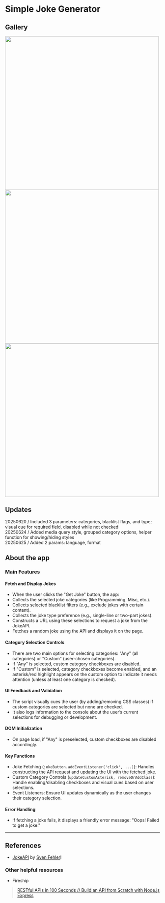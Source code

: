 # Simple Joke Generator
## Gallery
<img src="https://github.com/user-attachments/assets/6e69e0a7-d359-4cf2-89b2-3f33eb3b108d" width="500">
<img src="https://github.com/user-attachments/assets/13d5bf86-734c-4720-b28d-4915d1a26d7f" width="500">
<img src="https://github.com/user-attachments/assets/6989d89a-7d4f-4fee-83b2-df3d2e5a4bd4" width="500">

## Updates
20250620 / Included 3 parameters: categories, blacklist flags, and type; visual cue for required field, disabled while not checked <br/>
20250624 / Added media query style, grouped category options, helper function for showing/hiding styles <br/>
20250625 / Added 2 params: language, format <br/>

## About the app
### Main Features
#### Fetch and Display Jokes
- When the user clicks the "Get Joke" button, the app:
- Collects the selected joke categories (like Programming, Misc, etc.).
- Collects selected blacklist filters (e.g., exclude jokes with certain content).
- Collects the joke type preference (e.g., single-line or two-part jokes).
- Constructs a URL using these selections to request a joke from the JokeAPI.
- Fetches a random joke using the API and displays it on the page.

#### Category Selection Controls
- There are two main options for selecting categories: "Any" (all categories) or "Custom" (user-chosen categories).
- If "Any" is selected, custom category checkboxes are disabled.
- If "Custom" is selected, category checkboxes become enabled, and an asterisk/red highlight appears on the custom option to indicate it needs attention (unless at least one category is checked).

#### UI Feedback and Validation
- The script visually cues the user (by adding/removing CSS classes) if custom categories are selected but none are checked.
- It also logs information to the console about the user’s current selections for debugging or development.

#### DOM Initialization
- On page load, if "Any" is preselected, custom checkboxes are disabled accordingly.

#### Key Functions
- Joke Fetching (`jokeButton.addEventListener('click', ...)`): Handles constructing the API request and updating the UI with the fetched joke.
- Custom Category Controls (`updateCustomAsterisk, removeOrAddClass`): Handle enabling/disabling checkboxes and visual cues based on user selections.
- Event Listeners: Ensure UI updates dynamically as the user changes their category selection.

#### Error Handling
- If fetching a joke fails, it displays a friendly error message: "Oops! Failed to get a joke."

---
## References
- [JokeAPI](https://sv443.net/jokeapi/v2/) by [Sven Fehler](https://github.com/Sv443)!

### Other helpful resources
- Fireship
>[RESTful APIs in 100 Seconds // Build an API from Scratch with Node.js Express](https://youtu.be/-MTSQjw5DrM?si=bvqZoE_xKSv30c0P)
